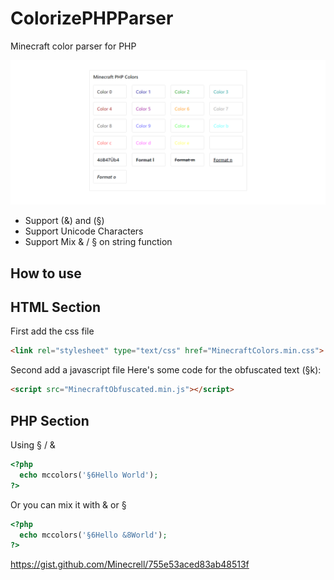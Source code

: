 # ColorizePHPParser
Minecraft color parser for PHP

![alt text](https://raw.githubusercontent.com/febryars33/ColorizePHPParser/main/Screenshot.png)

- Support (&) and (§)
- Support Unicode Characters
- Support Mix & / § on string function

## How to use

## HTML Section
First add the css file
```html
<link rel="stylesheet" type="text/css" href="MinecraftColors.min.css">
```

Second add a javascript file
Here's some code for the obfuscated text (§k):
```html
<script src="MinecraftObfuscated.min.js"></script>
```

## PHP Section
Using § / &
```php
<?php
  echo mccolors('§6Hello World');
?>
```

Or you can mix it with & or §
```php
<?php
  echo mccolors('§6Hello &8World');
?>
```


https://gist.github.com/Minecrell/755e53aced83ab48513f
